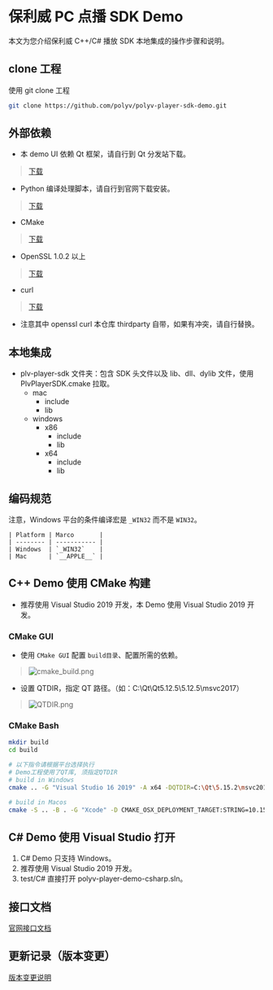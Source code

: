 # 保利威 PC 点播 SDK Demo

本文为您介绍保利威 C++/C# 播放 SDK 本地集成的操作步骤和说明。

## clone 工程

使用 git clone 工程

```bash
git clone https://github.com/polyv/polyv-player-sdk-demo.git

```

## 外部依赖

* 本 demo UI 依赖 Qt 框架，请自行到 Qt 分发站下载。
  
 > [下载](http://download.qt.io/)
  
* Python 编译处理脚本，请自行到官网下载安装。
  
 > [下载](https://www.python.org/downloads/)

* CMake

 > [下载](https://cmake.org/download/)

* OpenSSL 1.0.2 以上

 > [下载](https://oomake.com/download/openssl)

* curl
  
 > [下载](https://github.com/curl/curl/)

* 注意其中 openssl curl 本仓库 thirdparty 自带，如果有冲突，请自行替换。

## 本地集成

* plv-player-sdk 文件夹：包含 SDK 头文件以及 lib、dll、dylib 文件，使用 PlvPlayerSDK.cmake 拉取。
  * mac
    * include
    * lib
  * windows
    * x86
      * include
      * lib
    * x64
      * include
      * lib

## 编码规范

注意，Windows 平台的条件编译宏是 `_WIN32` 而不是 `WIN32`。

    | Platform | Marco       |
    | -------- | ----------- |
    | Windows  | `_WIN32`    |
    | Mac      | `__APPLE__` |

## C++ Demo 使用 CMake 构建

* 推荐使用 Visual Studio 2019 开发，本 Demo 使用 Visual Studio 2019 开发。

### CMake GUI

* 使用 `CMake GUI` 配置 `build目录`、配置所需的依赖。

 > ![cmake_build.png](https://help.polyv.net/#/vod/pc_player/CMAKE.png)

* 设置 QTDIR，指定 QT 路径。（如：C:\Qt\Qt5.12.5\5.12.5\msvc2017）
  
 > ![QTDIR.png](https://help.polyv.net/#/vod/pc_player/QTDIR.png)

### CMake Bash

```bash
mkdir build
cd build

# 以下指令请根据平台选择执行
# Demo工程使用了QT库, 须指定QTDIR
# build in Windows
cmake .. -G "Visual Studio 16 2019" -A x64 -DQTDIR=C:\Qt\5.15.2\msvc2019_64

# build in Macos
cmake -S .. -B . -G "Xcode" -D CMAKE_OSX_DEPLOYMENT_TARGET:STRING=10.15 -DQTDIR:PATH=/Users/polyv/Qt/5.15.2/clang_64

```

## C# Demo 使用 Visual Studio 打开

1. C# Demo 只支持 Windows。
2. 推荐使用 Visual Studio 2019 开发。
3. test/C# 直接打开 polyv-player-demo-csharp.sln。

## 接口文档

[官网接口文档](https://help.polyv.net/#/vod/pc_player/Interface)

## 更新记录（版本变更）

[版本变更说明](RELEASE-NOTES.md)
